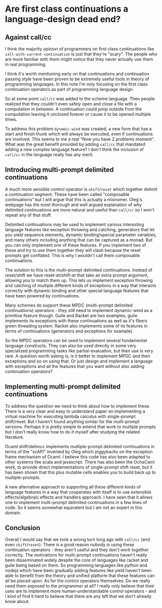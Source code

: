 # Are first class continuations a language-design dead end?

## Against call/cc

I think the majority opinion of programmers on first class continuations like `call-with-current-continuation` is just that they're "scary". The people who are more familiar with them might notice that they never actually use them in real programming.

I think it's worth mentioning early on that continuations and continuation passing style have been proven to be extremely useful tools in theory of programming languages. In this note I'm only focusing on the first class continuation operators as part of programming language design.

So at some point `call/cc` was added to the scheme language. Then people realized that they couldn't even safely open and close a file with a computation in between. A continuation could jump outside from the computation leaving it unclosed forever or cause it to be opened multiple times.

To address this problem `dynamic-wind` was created, a new form that has a start and finish thunk which will always be executed, even if continuations are involved. This seems to me a real "Now you have 2 problems moment". What was the great benefit provided by adding `call/cc` that mandated adding a new complex language feature? I don't think the inclusion of `call/cc` in the language really has any merit.

## Introducing multi-prompt delimited continuations

A much more sensible control operator is `shift`/`reset` which together delimit a continuation segment. These have been called "composable continuations" but I will argue that this is actually a misnomer. Oleg's webpage has the most thorough and well argued explanation of why delimited continuations are more natural and useful than `call/cc` so I won't repeat any of that stuff.

Delimited continuations may be used to implement various interesting language features like exception throwing and catching, generators that let you yield sequence elements, dynamic binding/special parameter variables, and many others including anything that can be captured as a monad. But you can only implement *one* of these features. If you implement two of these and try to use them together they will clash because the reset prompts get conflated. This is why I wouldn't call them composable continuations.

The solution to this is the multi-prompt delimited continuations. Instead of reset/shift we have reset-at/shift-at that take an extra prompt argument, allowing you to match them up. This lets us implement exception throwing and catching of multiple different kinds of exceptions in a way that interacts correctly with dynamic binding and other special language features that have been powered by continuations.

Many schemes do support these MPDC (multi-prompt delimited continuations) operators - they still need to implement dynamic-wind as a primitive feature though. Guile and Racket are two examples, guile implements its exceptions with these continuations as well as it's fibers green threading system. Racket also implements some of its features in terms of continuations (generators and exceptions for example).

So the MPDC operators can be used to implement several fundamental language constructs. They can also be used directly in some very specialized programming tasks like partial-evaluation, but their use is very rare. A question worth asking is, is it better to implement MPDC and then exceptions and so on using that. Or just design and implement a language with exceptions and all the features that you want without also adding continuation operators?

## Implementing multi-prompt delimited continuations

To address the question we need to think about how to implement these. There is a very clear and easy to understand paper on implementing a virtual machine for executing lambda calculus with single-prompt shift/reset. But I haven't found anything similar for the multi-prompt versions. Perhaps it is pretty simple to extend that work to multiple prompts but I don't really know how to do it myself after studying the related literature.

Ocaml shift/delimcc implements multiple-prompt delimited continuations in terms of the "scAPI" invented by Oleg which piggybacks on the exception frame mechanism of Ocaml. I believe this code has also been adapted to other systems like scala and javascript. There has also been the OchaCaml work, to provide direct implementations of single-prompt shift reset, but it has been shown that this plus mutable cells enables you to build back up to multiple-prompts.

A new alternative approach to supporting all these different kinds of language features in a way that cooperates with itself is to use extensible effects/algebraic effects and handlers approach. I have seen that it allows one to implement multi-prompt delimited continuations in a few lines of code. So it seems somewhat equivalent but I am not an expert in this domain.

## Conclusion

Overall I would say that we took a wrong turn long ago with `call/cc` (and even `shift`/`reset`): There is a good reason nobody is using these continuation operators - they aren't useful and they don't work together correctly. The motivations for multi-prompt continuations haven't really been disseminated widely despite the core of languages like racket and guile being based on them. So programming languages like python and nodejs which have been gradually adding features like yield haven't been able to benefit from the theory and unified platform that these features can all be placed upon. As for the control operators themselves: Do we really need them exposed to the programmer at all? I really only believe that their uses are to implement more human-understandable control operators - and I kind of find it hard to believe that there are any left that we don't already know about.
